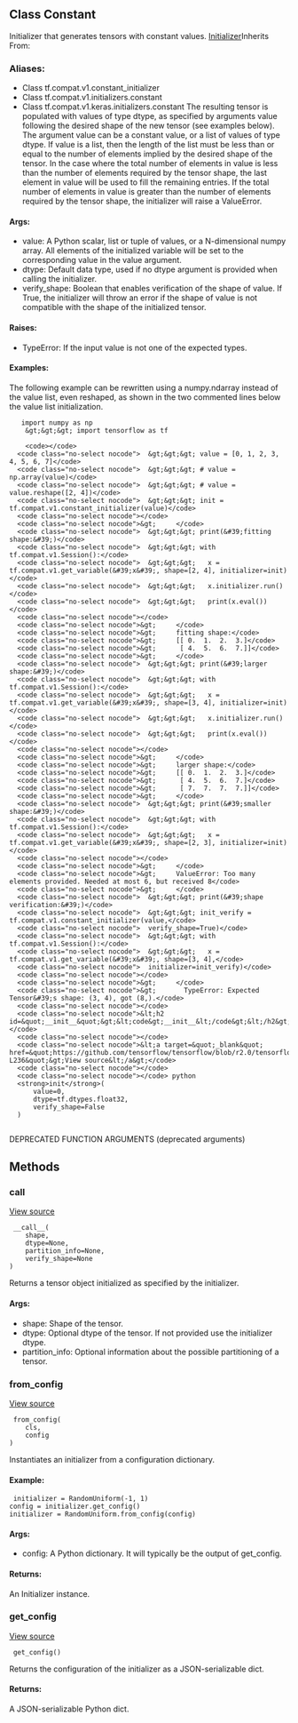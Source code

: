 ## Class Constant
Initializer that generates tensors with constant values.
[Initializer](https://tensorflow.google.cn/api_docs/python/tf/compat/v1/keras/initializers/Initializer)Inherits From: 

### Aliases:
- Class tf.compat.v1.constant_initializer
- Class tf.compat.v1.initializers.constant
- Class tf.compat.v1.keras.initializers.constant
The resulting tensor is populated with values of type dtype, as specified by arguments value following the desired shape of the new tensor (see examples below).
The argument value can be a constant value, or a list of values of type dtype. If value is a list, then the length of the list must be less than or equal to the number of elements implied by the desired shape of the tensor. In the case where the total number of elements in value is less than the number of elements required by the tensor shape, the last element in value will be used to fill the remaining entries. If the total number of elements in value is greater than the number of elements required by the tensor shape, the initializer will raise a ValueError.
#### Args:
- value: A Python scalar, list or tuple of values, or a N-dimensional numpy array. All elements of the initialized variable will be set to the corresponding value in the value argument.
- dtype: Default data type, used if no dtype argument is provided when calling the initializer.
- verify_shape: Boolean that enables verification of the shape of value. If True, the initializer will throw an error if the shape of value is not compatible with the shape of the initialized tensor.
#### Raises:
- TypeError: If the input value is not one of the expected types.
#### Examples:
The following example can be rewritten using a numpy.ndarray instead of the value list, even reshaped, as shown in the two commented lines below the value list initialization.

```
   import numpy as np
    &gt;&gt;&gt; import tensorflow as tf
  
    <code></code>
  <code class="no-select nocode">  &gt;&gt;&gt; value = [0, 1, 2, 3, 4, 5, 6, 7]</code>
  <code class="no-select nocode">  &gt;&gt;&gt; # value = np.array(value)</code>
  <code class="no-select nocode">  &gt;&gt;&gt; # value = value.reshape([2, 4])</code>
  <code class="no-select nocode">  &gt;&gt;&gt; init = tf.compat.v1.constant_initializer(value)</code>
  <code class="no-select nocode"></code>
  <code class="no-select nocode">&gt;     </code>
  <code class="no-select nocode">  &gt;&gt;&gt; print(&#39;fitting shape:&#39;)</code>
  <code class="no-select nocode">  &gt;&gt;&gt; with tf.compat.v1.Session():</code>
  <code class="no-select nocode">  &gt;&gt;&gt;   x = tf.compat.v1.get_variable(&#39;x&#39;, shape=[2, 4], initializer=init)</code>
  <code class="no-select nocode">  &gt;&gt;&gt;   x.initializer.run()</code>
  <code class="no-select nocode">  &gt;&gt;&gt;   print(x.eval())</code>
  <code class="no-select nocode"></code>
  <code class="no-select nocode">&gt;     </code>
  <code class="no-select nocode">&gt;     fitting shape:</code>
  <code class="no-select nocode">&gt;     [[ 0.  1.  2.  3.]</code>
  <code class="no-select nocode">&gt;      [ 4.  5.  6.  7.]]</code>
  <code class="no-select nocode">&gt;     </code>
  <code class="no-select nocode">  &gt;&gt;&gt; print(&#39;larger shape:&#39;)</code>
  <code class="no-select nocode">  &gt;&gt;&gt; with tf.compat.v1.Session():</code>
  <code class="no-select nocode">  &gt;&gt;&gt;   x = tf.compat.v1.get_variable(&#39;x&#39;, shape=[3, 4], initializer=init)</code>
  <code class="no-select nocode">  &gt;&gt;&gt;   x.initializer.run()</code>
  <code class="no-select nocode">  &gt;&gt;&gt;   print(x.eval())</code>
  <code class="no-select nocode"></code>
  <code class="no-select nocode">&gt;     </code>
  <code class="no-select nocode">&gt;     larger shape:</code>
  <code class="no-select nocode">&gt;     [[ 0.  1.  2.  3.]</code>
  <code class="no-select nocode">&gt;      [ 4.  5.  6.  7.]</code>
  <code class="no-select nocode">&gt;      [ 7.  7.  7.  7.]]</code>
  <code class="no-select nocode">&gt;     </code>
  <code class="no-select nocode">  &gt;&gt;&gt; print(&#39;smaller shape:&#39;)</code>
  <code class="no-select nocode">  &gt;&gt;&gt; with tf.compat.v1.Session():</code>
  <code class="no-select nocode">  &gt;&gt;&gt;   x = tf.compat.v1.get_variable(&#39;x&#39;, shape=[2, 3], initializer=init)</code>
  <code class="no-select nocode"></code>
  <code class="no-select nocode">&gt;     </code>
  <code class="no-select nocode">&gt;     ValueError: Too many elements provided. Needed at most 6, but received 8</code>
  <code class="no-select nocode">&gt;     </code>
  <code class="no-select nocode">  &gt;&gt;&gt; print(&#39;shape verification:&#39;)</code>
  <code class="no-select nocode">  &gt;&gt;&gt; init_verify = tf.compat.v1.constant_initializer(value,</code>
  <code class="no-select nocode">  verify_shape=True)</code>
  <code class="no-select nocode">  &gt;&gt;&gt; with tf.compat.v1.Session():</code>
  <code class="no-select nocode">  &gt;&gt;&gt;   x = tf.compat.v1.get_variable(&#39;x&#39;, shape=[3, 4],</code>
  <code class="no-select nocode">  initializer=init_verify)</code>
  <code class="no-select nocode"></code>
  <code class="no-select nocode">&gt;     </code>
  <code class="no-select nocode">&gt;       TypeError: Expected Tensor&#39;s shape: (3, 4), got (8,).</code>
  <code class="no-select nocode"></code>
  <code class="no-select nocode">&lt;h2 id=&quot;__init__&quot;&gt;&lt;code&gt;__init__&lt;/code&gt;&lt;/h2&gt;</code>
  <code class="no-select nocode"></code>
  <code class="no-select nocode">&lt;a target=&quot;_blank&quot; href=&quot;https://github.com/tensorflow/tensorflow/blob/r2.0/tensorflow/python/ops/init_ops.py#L223-L236&quot;&gt;View source&lt;/a&gt;</code>
  <code class="no-select nocode"></code>
  <code class="no-select nocode"></code> python
  <strong>init</strong>(
      value=0,
      dtype=tf.dtypes.float32,
      verify_shape=False
  )
  
```
DEPRECATED FUNCTION ARGUMENTS (deprecated arguments)
## Methods
### __call__
[View source](https://github.com/tensorflow/tensorflow/blob/r2.0/tensorflow/python/ops/init_ops.py#L238-L244)


```
 __call__(
    shape,
    dtype=None,
    partition_info=None,
    verify_shape=None
)
```
Returns a tensor object initialized as specified by the initializer.
#### Args:
- shape: Shape of the tensor.
- dtype: Optional dtype of the tensor. If not provided use the initializer dtype.
- partition_info: Optional information about the possible partitioning of a tensor.
### from_config
[View source](https://github.com/tensorflow/tensorflow/blob/r2.0/tensorflow/python/ops/init_ops.py#L78-L97)


```
 from_config(
    cls,
    config
)
```
Instantiates an initializer from a configuration dictionary.
#### Example:

```
 initializer = RandomUniform(-1, 1)
config = initializer.get_config()
initializer = RandomUniform.from_config(config)
```
#### Args:
- config: A Python dictionary. It will typically be the output of get_config.
#### Returns:
An Initializer instance.
### get_config
[View source](https://github.com/tensorflow/tensorflow/blob/r2.0/tensorflow/python/ops/init_ops.py#L246-L251)


```
 get_config()
```
Returns the configuration of the initializer as a JSON-serializable dict.
#### Returns:
A JSON-serializable Python dict.
